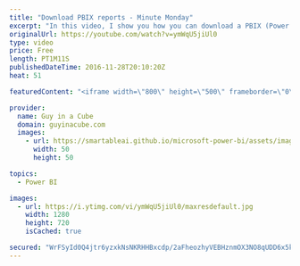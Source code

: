 ```yaml
---
title: "Download PBIX reports - Minute Monday"
excerpt: "In this video, I show you how you can download a PBIX (Power BI Desktop file) from the Power BI service for a given report. Reports have to have been published after November 24. 2016 for the feature to be available. This does work with Live or DirectQuery reports.  Ginger Grant's Blog talking about"
originalUrl: https://youtube.com/watch?v=ymWqU5jiUl0
type: video
price: Free
length: PT1M11S
publishedDateTime: 2016-11-28T20:10:20Z
heat: 51

featuredContent: "<iframe width=\"800\" height=\"500\" frameborder=\"0\" src=\"https://www.youtube.com/embed/ymWqU5jiUl0\" allow=\"accelerometer; autoplay; encrypted-media; gyroscope; picture-in-picture\" allowfullscreen></iframe>"

provider:
  name: Guy in a Cube
  domain: guyinacube.com
  images:
    - url: https://smartableai.github.io/microsoft-power-bi/assets/images/organizations/guyinacube.com-50x50.jpg
      width: 50
      height: 50

topics:
  - Power BI

images:
  - url: https://i.ytimg.com/vi/ymWqU5jiUl0/maxresdefault.jpg
    width: 1280
    height: 720
    isCached: true

secured: "WrFSyId0Q4jtr6yzxkNsNKRHHBxcdp/2aFheozhyVEBHznmOX3NO8qUDD6x5k5GqZIpuoW0D1JVOTw6g6k+syH3G+0TixDSBnjK9cjRdH0/zQ8YRzIwDixFAtKZ03C/9AbGV3XKIcf6ePh9y01e23jkoE1hdkZsoid2yNlGiU78Q6aRbxkIzh9Spk2IPB9j84nieVq6quKDskr3flqpG9EO2aWiLmR87/UX5LJI/M60oluR3oGEK18CpteXzaP0QnW7ONZDDip/cPLvod8zapvWa6VahdnuLHlT7Vy0MrO7xa9KRbkRkQwN2C6dNHdsBLVeN8i1KXCTuohAWbnWt3571yrqM/xpXjgPXUILMvgtb2XtEzDY/aOPIPyeuRgVTMaw8OUvsL1vphDkh5oklEi5YMxzadwVv1/p5F2w858I=;Uj/1B+uhiL+Up89CX96Uyg=="
---
```



